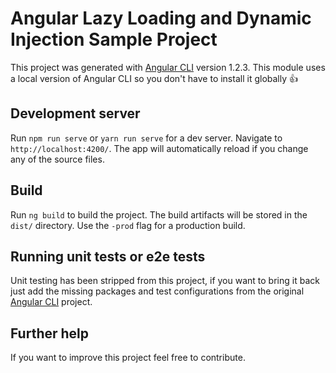 # Angular Lazy Loading and Dynamic Injection Sample Project

This project was generated with [Angular CLI](https://github.com/angular/angular-cli) version 1.2.3. This module uses a local version of Angular CLI so you don't have to install it globally :thumbsup:

## Development server

Run `npm run serve` or `yarn run serve` for a dev server. Navigate to `http://localhost:4200/`. The app will automatically reload if you change any of the source files.

## Build

Run `ng build` to build the project. The build artifacts will be stored in the `dist/` directory. Use the `-prod` flag for a production build.

## Running unit tests or e2e tests

Unit testing has been stripped from this project, if you want to bring it back just add the missing packages and test configurations from the original [Angular CLI](https://github.com/angular/angular-cli) project.

## Further help

If you want to improve this project feel free to contribute.
